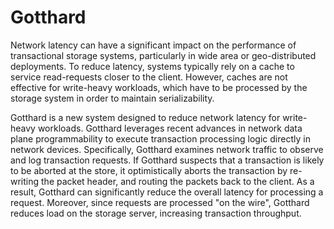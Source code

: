 # Gotthard

Network latency can have a significant impact on the performance of
transactional storage systems, particularly in wide area or geo-distributed
deployments. To reduce latency, systems typically rely on a cache to service
read-requests closer to the client. However, caches are not effective for
write-heavy workloads, which have to be processed by the storage system in order
to maintain serializability.

Gotthard is a new system designed to reduce network latency
for write-heavy workloads.  Gotthard leverages recent advances in network data
plane programmability to execute transaction processing logic directly in
network devices. Specifically, Gotthard examines network traffic to observe and
log transaction requests. If Gotthard suspects that a transaction is likely to
be aborted at the store, it optimistically aborts the transaction by re-writing
the packet header, and routing the packets back to the client. As a result,
Gotthard can significantly reduce the overall latency for processing a
request. Moreover, since requests are processed "on the wire", Gotthard
reduces load on the storage server, increasing transaction throughput.

